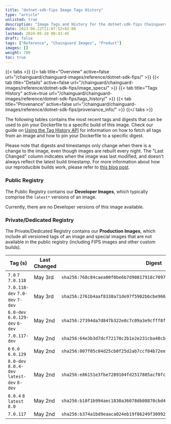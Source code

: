 ```yaml
---
title: "dotnet-sdk-fips Image Tags History"
type: "article"
unlisted: true
description: "Image Tags and History for the dotnet-sdk-fips Chainguard Image"
date: 2023-06-22T11:07:52+02:00
lastmod: 2024-05-10 00:43:45
draft: false
tags: ["Reference", "Chainguard Images", "Product"]
images: []
weight: 700
toc: true
---
```


{{< tabs >}}
{{< tab title="Overview" active=false url="/chainguard/chainguard-images/reference/dotnet-sdk-fips/" >}}
{{< tab title="Details" active=false url="/chainguard/chainguard-images/reference/dotnet-sdk-fips/image_specs/" >}}
{{< tab title="Tags History" active=true url="/chainguard/chainguard-images/reference/dotnet-sdk-fips/tags_history/" >}}
{{< tab title="Provenance" active=false url="/chainguard/chainguard-images/reference/dotnet-sdk-fips/provenance_info/" >}}
{{</ tabs >}}

The following tables contains the most recent tags and digests that can be used to pin your Dockerfile to a specific build of this image. Check our guide on [Using the Tag History API](/chainguard/chainguard-images/using-the-tag-history-api/) for information on how to fetch all tags from an image and how to pin your Dockerfile to a specific digest.

Please note that digests and timestamps only change when there is a change to the image, even though images are rebuilt every night. The "Last Changed" column indicates when the image was last modified, and doesn't always reflect the latest build timestamp. For more information about how our reproducible builds work, please refer to [this blog post](https://www.chainguard.dev/unchained/reproducing-chainguards-reproducible-image-builds).

### Public Registry
The Public Registry contains our **Developer Images**, which typically comprise the `latest*` versions of an image.

Currently, there are no Developer versions of this image available.

### Private/Dedicated Registry
The Private/Dedicated Registry contains our **Production Images**, which include all versioned tags of an image and special images that are not available in the public registry (including FIPS images and other custom builds).

| Tag (s)                                     | Last Changed | Digest                                                                    |
|---------------------------------------------|--------------|---------------------------------------------------------------------------|
|  `7.0` `7` `7.0.118`                        | May 3rd      | `sha256:768c84caea00f0be6b7d90817918c7097ed3fe9c462b9198b305f761d56bfc1d` |
|  `7.0.118-dev` `7.0-dev` `7-dev`            | May 3rd      | `sha256:2761b4aaf8338a71de97f5902b6cbe9662cf4579799dca19c0e92b5dfb908124` |
|  `6.0-dev` `6.0.129-dev` `6-dev`            | May 2nd      | `sha256:27394da7d847b322e0c7c09a3e9cfff8f2620c49afad8c0b39b05bef7bba9a57` |
|  `7.0.117-dev`                              | May 2nd      | `sha256:64e3b3d7dcf72170c2b1e2e231cba48cb4b8561f43021a0cdd09514f936cc959` |
|  `6` `6.0` `6.0.129`                        | May 2nd      | `sha256:007f05c04d25cb0f25d2ab7ccf84b72ee9e9c5e009cee6ebfaffbd75287fd2ec` |
|  `8.0-dev` `8.0.4-dev` `latest-dev` `8-dev` | May 2nd      | `sha256:e86151e3fbe7289104fd2517885acf0fc7f95098528e095bd5649f42ade5d1a3` |
|  `8.0.4` `8` `latest` `8.0`                 | May 2nd      | `sha256:b10f1b994aec1830a36078db08870cbd434c903996775869f2f5141632e46384` |
|  `7.0.117`                                  | May 2nd      | `sha256:b374a1bd9eaaca024eb19f86249f30992f93a9f30357aaa3114dbba2317c6da8` |

